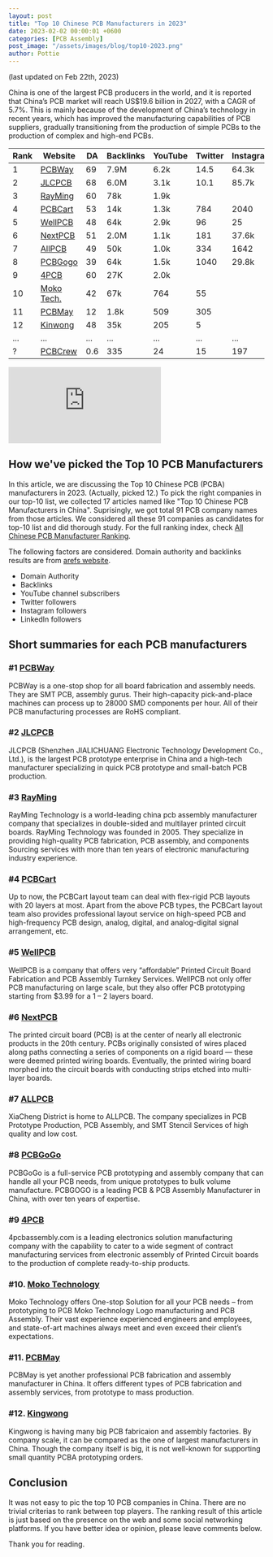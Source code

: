 ```yaml
---
layout: post
title: "Top 10 Chinese PCB Manufacturers in 2023"
date: 2023-02-02 00:00:01 +0600
categories: [PCB Assembly]
post_image: "/assets/images/blog/top10-2023.png"
author: Pottie
---
```


(last updated on Feb 22th, 2023)

China is one of the largest PCB producers in the world, and it is reported that China’s PCB market will reach US$19.6 billion in 2027, with a CAGR of 5.7%. This is mainly because of the development of China’s technology in recent years, which has improved the manufacturing capabilities of PCB suppliers, gradually transitioning from the production of simple PCBs to the production of complex and high-end PCBs.

Rank | Website                                  | DA  | Backlinks | YouTube | Twitter | Instagram | LinkedIn
-----|------------------------------------------|-----|-----------|---------|---------|-----------|---------
1    | [PCBWay](https://pcbway.com)             | 69  | 7.9M      | 6.2k    | 14.5    | 64.3k     | 8223
2    | [JLCPCB](https://jlcpcb.com)             | 68  | 6.0M      | 3.1k    | 10.1    | 85.7k     | 9290
3    | [RayMing](https://raypcb.com)            | 60  | 78k       | 1.9k    |         |           | 4011
4    | [PCBCart](https://pcbcart.com)           | 53  | 14k       | 1.3k    | 784     | 2040      | 170
5    | [WellPCB](https://wellpcb.com)           | 48  | 64k       | 2.9k    | 96      | 25        | 377
6    | [NextPCB](http://nextpcb.com)            | 51  | 2.0M      | 1.1k    | 181     | 37.6k     | 899
7    | [AllPCB](https://allpcb.com)             | 49  | 50k       | 1.0k    | 334     | 1642      | 190
8    | [PCBGogo](https://pcbgogo.com)           | 39  | 64k       | 1.5k    | 1040    | 29.8k     | 502
9    | [4PCB](https://4pcb.com)                 | 60  | 27K       | 2.0k    |         |           | 5101
10   | [Moko Tech.](https://mokotechnology.com) | 42  | 67k       | 764     | 55      |           | 1192
11   | [PCBMay](https://www.pcbmay.com/)        | 12  | 1.8k      | 509     | 305     |           | 2948
12   | [Kinwong](https://www.kinwong.com)       | 48  | 35k       | 205     | 5       |           | 1447
...  | ...                                      | ... | ...       | ...     | ...     | ...       | ...
?    | [PCBCrew](https://www.pcbcrew.com)       | 0.6 | 335       | 24      | 15      | 197       | 90

<div class="youtube-video-container">
    <iframe class="youtube-video" src="https://www.youtube.com/embed/9BDd_td0jtk" title="Top 10 Chinese PCB PCBA manufacturers in 2023" frameborder="0" allow="accelerometer; autoplay; clipboard-write; encrypted-media; gyroscope; picture-in-picture; web-share" allowfullscreen></iframe>
</div>


## How we've picked the Top 10 PCB Manufacturers

In this article, we are discussing the Top 10 Chinese PCB (PCBA) manufacturers in 2023. (Actually, picked 12.)
To pick the right companies in our top-10 list, we collected 17 articles named like "Top 10 Chinese PCB Manufacturers in China". Suprisingly, we got total 91 PCB company names from those articles. We considered all these 91 companies as candidates for top-10 list and did thorough study.
For the full ranking index, check [All Chinese PCB Manufacturer Ranking](https://pcbcrew.com/apps/ranking/).

The following factors are considered.
Domain authority and backlinks results are from [arefs website](https://ahrefs.com/backlink-checker?).

* Domain Authority
* Backlinks
* YouTube channel subscribers
* Twitter followers
* Instagram followers
* LinkedIn followers


## Short summaries for each PCB manufacturers

### #1 [PCBWay](https://pcbway.com) 

PCBWay is a one-stop shop for all board fabrication and assembly needs. They are SMT PCB, assembly gurus. Their high-capacity pick-and-place machines can process up to 28000 SMD components per hour. All of their PCB manufacturing processes are RoHS compliant.

### #2 [JLCPCB](https://jlcpcb.com)

JLCPCB (Shenzhen JIALICHUANG Electronic Technology Development Co., Ltd.), is the largest PCB prototype enterprise in China and a high-tech manufacturer specializing in quick PCB prototype and small-batch PCB production. 

### #3 [RayMing](https://raypcb.com)

RayMing Technology is a world-leading china pcb assembly manufacturer company that specializes in double-sided and multilayer printed circuit boards. RayMing Technology was founded in 2005. They specialize in providing high-quality PCB fabrication, PCB assembly, and components Sourcing services with more than ten years of electronic manufacturing industry experience.

### #4 [PCBCart](https://pcbcart.com)

Up to now, the PCBCart layout team can deal with flex-rigid PCB layouts with 20 layers at most. Apart from the above PCB types, the PCBCart layout team also provides professional layout service on high-speed PCB and high-frequency PCB design, analog, digital, and analog-digital signal arrangement, etc.

### #5 [WellPCB](https://wellpcb.com)

WellPCB is a company that offers very “affordable” Printed Circuit Board Fabrication and PCB Assembly Turnkey Services. WellPCB not only offer PCB manufacturing on large scale, but they also offer PCB prototyping starting from $3.99 for a 1 – 2 layers board.

### #6 [NextPCB](http://nextpcb.com)

The printed circuit board (PCB) is at the center of nearly all electronic products in the 20th century. PCBs originally consisted of wires placed along paths connecting a series of components on a rigid board — these were deemed printed wiring boards. Eventually, the printed wiring board morphed into the circuit boards with conducting strips etched into multi-layer boards.

### #7 [ALLPCB](https://allpcb.com)

XiaCheng District is home to ALLPCB. The company specializes in PCB Prototype Production, PCB Assembly, and SMT Stencil Services of high quality and low cost.

### #8 [PCBGoGo](https://pcbgogo.com)

PCBGoGo is a full-service PCB prototyping and assembly company that can handle all your PCB needs, from unique prototypes to bulk volume manufacture. PCBGOGO is a leading PCB & PCB Assembly Manufacturer in China, with over ten years of expertise.

### #9 [4PCB](https://4pcb.com)

4pcbassembly.com is a leading electronics solution manufacturing company with the capability to cater to a wide segment of contract manufacturing services from electronic assembly of Printed Circuit boards to the production of complete ready-to-ship products.

### #10. [Moko Technology](https://mokotechnology.com)

Moko Technology offers One-stop Solution for all your PCB needs – from prototyping to PCB Moko Technology Logo manufacturing and PCB Assembly. Their vast experience experienced engineers and employees, and state-of-art machines always meet and even exceed their client’s expectations.

### #11. [PCBMay](https://www.pcbmay.com/)

PCBMay is yet another professional PCB fabrication and assembly manufacturer in China. It offers different types of PCB fabrication and assembly services, from prototype to mass production.

### #12. [Kingwong](https://www.kinwong.com)

Kingwong is having many big PCB fabricaion and assembly factories. By company scale, it can be compared as the one of largest manufacturers in China. Though the company itself is big, it is not well-known for supporting small quantity PCBA prototyping orders.


## Conclusion

It was not easy to pic the top 10 PCB companies in China.
There are no trivial criterias to rank between top players.
The ranking result of this article is just based on the presence on the web and some social networking platforms.
If you have better idea or opinion, please leave comments below.

Thank you for reading.